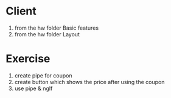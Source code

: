 # Client

1. from the hw folder Basic features
2. from the hw folder Layout


# Exercise
1. create pipe for coupon
2. create button which shows the price after using the coupon 
3. use pipe & ngIf